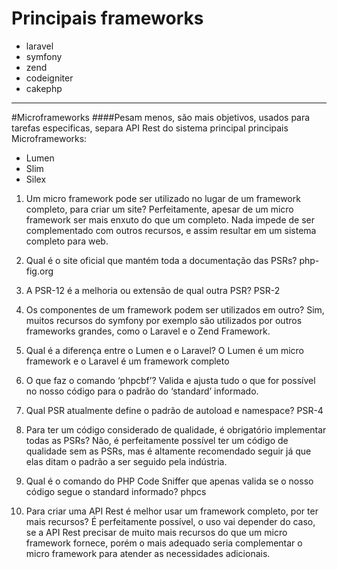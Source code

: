 # Principais frameworks
- laravel
- symfony
- zend
- codeigniter
- cakephp
------------

#Microframeworks
####Pesam menos, são mais objetivos, usados para tarefas especificas, separa API Rest do sistema principal
principais Microframeworks:
- Lumen
- Slim
- Silex

1. Um micro framework pode ser utilizado no lugar de um framework completo, para criar um site?
Perfeitamente, apesar de um micro framework ser mais enxuto do que um completo. Nada impede de ser complementado com outros recursos, e assim resultar em um sistema completo para web.

1. Qual é o site oficial que mantém toda a documentação das PSRs?
php-fig.org

1. A PSR-12 é a melhoria ou extensão de qual outra PSR?
PSR-2

1. Os componentes de um framework podem ser utilizados em outro?
Sim, muitos recursos do symfony por exemplo são utilizados por outros frameworks grandes, como o Laravel e o Zend Framework.

1. Qual é a diferença entre o Lumen e o Laravel?
O Lumen é um micro framework e o Laravel é um framework completo

1. O que faz o comando ‘phpcbf’?
Valida e ajusta tudo o que for possível no nosso código para o padrão do ‘standard’ informado.

1. Qual PSR atualmente define o padrão de autoload e namespace?
PSR-4

1. Para ter um código considerado de qualidade, é obrigatório implementar todas as PSRs?
Não, é perfeitamente possível ter um código de qualidade sem as PSRs, mas é altamente recomendado seguir já que elas ditam o padrão a ser seguido pela indústria.

1. Qual é o comando do PHP Code Sniffer que apenas valida se o nosso código segue o standard informado?
phpcs

1. Para criar uma API Rest é melhor usar um framework completo, por ter mais recursos?
É perfeitamente possível, o uso vai depender do caso, se a API Rest precisar de muito mais recursos do que um micro framework fornece, porém o mais adequado seria complementar o micro framework para atender as necessidades adicionais.